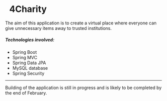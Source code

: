 # &nbsp; 4Charity

The aim of this application is to create a virtual place where everyone can give unnecessary items away to trusted institutions.

<h5>Technologies involved:</h5>
<ul>
<li>Spring Boot</li>
<li>Spring MVC</li>
<li>Spring Data JPA</li>
<li>MySQL database</li>
<li>Spring Security</li>
</ul>
<hr>
Building of the application is still in progress and is likely to
be completed by the end of February.
